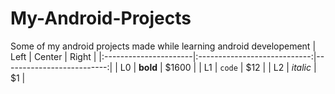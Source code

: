 # My-Android-Projects
Some of my android projects made while learning android developement
| Left |  Center  | Right |
|:----------------------|:----------------------------:|--------------------------:|
| L0   | **bold** | $1600 |
| L1   |  `code`  |   $12 |
| L2   | _italic_ |    $1 |

